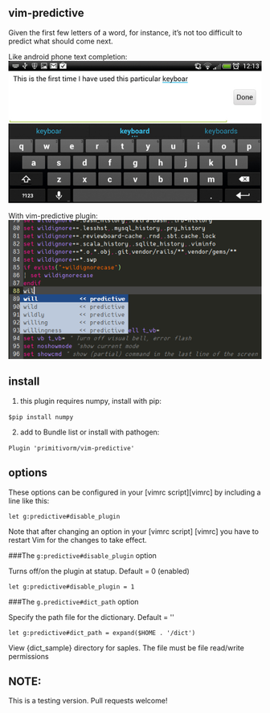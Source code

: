 vim-predictive
--------------
Given the first few letters of a word, for instance, it’s not too difficult to predict what should come next.

Like android phone text completion:
![primitivorm android](https://raw.githubusercontent.com/primitivorm/vim-predictive/master/dict_sample/predictive_android.jpg "predictive android")

With vim-predictive plugin:
![predictive vim](https://raw.githubusercontent.com/primitivorm/vim-predictive/master/dict_sample/predictive_vim.png "predictive vim")


install
--------------
1. this plugin requires numpy, install with pip:

`$pip install numpy`

2. add to Bundle list or install with pathogen:

`Plugin 'primitivorm/vim-predictive'`

options
--------------

These options can be configured in your
[vimrc script][vimrc] by including a line like this:

    let g:predictive#disable_plugin

Note that after changing an option in your [vimrc script] [vimrc] you have to
restart Vim for the changes to take effect.

###The `g:predictive#disable_plugin` option

Turns off/on the plugin at statup.
Default = 0 (enabled)

    let g:predictive#disable_plugin = 1


###The `g.predictive#dict_path` option

Specify the path file for the dictionary.
Default = ''

    let g:predictive#dict_path = expand($HOME . '/dict')

View {dict_sample} directory for saples. The file must be file read/write
permissions

NOTE:
--------------
This is a testing version. Pull requests welcome!
